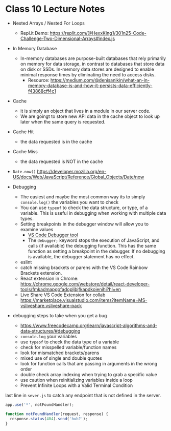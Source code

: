 # Class 10 Lecture Notes

- Nested Arrays / Nested For Loops
  - Repl.it Demo: <https://replit.com/@HexxKing1/301n25-Code-Challenge-Two-Dimensional-Arrays#index.js>

- In Memory Database
  - In-memory databases are purpose-built databases that rely primarily on memory for data storage, in contrast to databases that store data on disk or SSDs. In-memory data stores are designed to enable minimal response times by eliminating the need to access disks.
    - Resource: <https://medium.com/@denisanikin/what-an-in-memory-database-is-and-how-it-persists-data-efficiently-f43868cff4c1>
- Cache
  - it is simply an object that lives in a module in our server code.
  - We are goingt to store new API data in the cache object to look up later when the same query is requested.
- Cache Hit
  - the data requested is in the cache
- Cache Miss
  - the data requested is NOT in the cache
- `Date.now()` <https://developer.mozilla.org/en-US/docs/Web/JavaScript/Reference/Global_Objects/Date/now>

- Debugging
  - The easiest and maybe the most common way its to simply `console.log()` the variables you want to check
  - You can use `typeof` to check the data structure, or type, of a variable. This is useful in debugging when working with multiple data types.
  - Setting breakpoints in the debugger window will allow you to examine values
    - [VS Code Debugger tool](https://code.visualstudio.com/docs/editor/debugging)
    - The `debugger;` keyword stops the execution of JavaScript, and calls (if available) the debugging function. This has the same function as setting a breakpoint in the debugger. If no debugging is available, the debugger statement has no effect.
  - eslint
  - catch missing brackets or parens with the VS Code Rainbow Brackets extension.
  - React extension in Chrome: <https://chrome.google.com/webstore/detail/react-developer-tools/fmkadmapgofadopljbjfkapdkoienihi?hl=en>
  - Live Share VS Code Extension for collab <https://marketplace.visualstudio.com/items?itemName=MS-vsliveshare.vsliveshare-pack>

- debugging steps to take when you get a bug
  - <https://www.freecodecamp.org/learn/javascript-algorithms-and-data-structures/#debugging>
  - `console.log` your variables
  - use `typeof` to check the data type of a variable
  - check for misspelled variable/function names
  - look for mismatched brackets/parens
  - mixed use of single and double quotes
  - look for function calls that are passing in arguments in the wrong order
  - double check array indexing when trying to grab a specific value
  - use caution when reinitializing variables inside a loop
  - Prevent Infinite Loops with a Valid Terminal Condition

last line in `sever.js` to catch any endpoint that is not defined in the server.

```js
app.use('*', notFoundHandler);

function notFoundHandler(request, response) {
  response.status(404).send('huh?');
}
```
